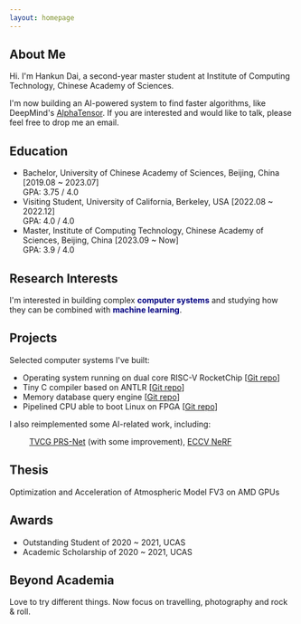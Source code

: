 ```yaml
---
layout: homepage
---
```


## About Me

Hi. I'm Hankun Dai, a second-year master student at Institute of Computing Technology, Chinese Academy of Sciences.

I'm now building an AI-powered system to find faster algorithms, like DeepMind's [AlphaTensor](https://deepmind.google/discover/blog/discovering-novel-algorithms-with-alphatensor/). If you are interested and would like to talk, please feel free to drop me an email.

## Education

- Bachelor, University of Chinese Academy of Sciences, Beijing, China [2019.08 ~ 2023.07]
  <br>
 GPA: 3.75 / 4.0
  <br>
- Visiting Student, University of California, Berkeley, USA [2022.08 ~ 2022.12]
  <br>
 GPA: 4.0 / 4.0
  <br>
- Master, Institute of Computing Technology, Chinese Academy of Sciences, Beijing, China [2023.09 ~ Now]
  <br>
 GPA: 3.9 / 4.0
  <br>

## Research Interests

I'm interested in building complex <font color="navy"><b>computer systems</b></font> and studying how they can be combined with <font color="navy"><b>machine learning</b></font>.

## Projects

Selected computer systems I've built:

- Operating system running on dual core RISC-V RocketChip [[Git repo](https://github.com/D-Hank/UCAS-OSLAB)]
- Tiny C compiler based on ANTLR [[Git repo](https://github.com/D-Hank/UCAS-Compiler)]
- Memory database query engine [[Git repo](https://github.com/D-Hank/UCAS-Database-System)]
- Pipelined CPU able to boot Linux on FPGA [[Git repo](https://github.com/D-Hank/UCAS-Computer-Architecture)]

I also reimplemented some AI-related work, including:

&emsp;&emsp;&ensp;[TVCG PRS-Net](https://github.com/D-Hank/PRS-Net) (with some improvement), [ECCV NeRF](https://github.com/D-Hank/NeRF-tiny)

## Thesis

Optimization and Acceleration of Atmospheric Model FV3 on AMD GPUs

## Awards

- Outstanding Student of 2020 ~ 2021, UCAS
- Academic Scholarship of 2020 ~ 2021, UCAS

## Beyond Academia

Love to try different things. Now focus on travelling, photography and rock & roll.
